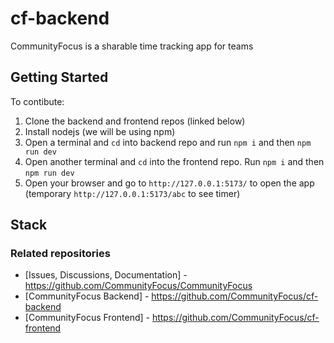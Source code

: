 # cf-backend
CommunityFocus is a sharable time tracking app for teams

## Getting Started
To contibute:

1. Clone the backend and frontend repos (linked below)
2. Install nodejs (we will be using npm)
3. Open a terminal and `cd` into backend repo and run `npm i` and then `npm run dev`
4. Open another terminal and `cd` into the frontend repo. Run `npm i` and then `npm run dev`
5. Open your browser and go to `http://127.0.0.1:5173/` to open the app (temporary `http://127.0.0.1:5173/abc` to see timer)

## Stack

### Related repositories
- [Issues, Discussions, Documentation] - https://github.com/CommunityFocus/CommunityFocus
- [CommunityFocus Backend] - https://github.com/CommunityFocus/cf-backend
- [CommunityFocus Frontend] - https://github.com/CommunityFocus/cf-frontend
